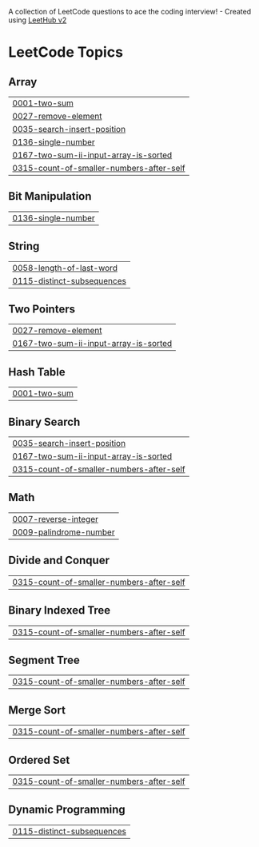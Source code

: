 A collection of LeetCode questions to ace the coding interview! - Created using [LeetHub v2](https://github.com/arunbhardwaj/LeetHub-2.0)
<!---LeetCode Topics Start-->
# LeetCode Topics
## Array
|  |
| ------- |
| [0001-two-sum](https://github.com/taher-dev/DSA-Practice/tree/master/0001-two-sum) |
| [0027-remove-element](https://github.com/taher-dev/DSA-Practice/tree/master/0027-remove-element) |
| [0035-search-insert-position](https://github.com/taher-dev/DSA-Practice/tree/master/0035-search-insert-position) |
| [0136-single-number](https://github.com/taher-dev/DSA-Practice/tree/master/0136-single-number) |
| [0167-two-sum-ii-input-array-is-sorted](https://github.com/taher-dev/DSA-Practice/tree/master/0167-two-sum-ii-input-array-is-sorted) |
| [0315-count-of-smaller-numbers-after-self](https://github.com/taher-dev/DSA-Practice/tree/master/0315-count-of-smaller-numbers-after-self) |
## Bit Manipulation
|  |
| ------- |
| [0136-single-number](https://github.com/taher-dev/DSA-Practice/tree/master/0136-single-number) |
## String
|  |
| ------- |
| [0058-length-of-last-word](https://github.com/taher-dev/DSA-Practice/tree/master/0058-length-of-last-word) |
| [0115-distinct-subsequences](https://github.com/taher-dev/DSA-Practice/tree/master/0115-distinct-subsequences) |
## Two Pointers
|  |
| ------- |
| [0027-remove-element](https://github.com/taher-dev/DSA-Practice/tree/master/0027-remove-element) |
| [0167-two-sum-ii-input-array-is-sorted](https://github.com/taher-dev/DSA-Practice/tree/master/0167-two-sum-ii-input-array-is-sorted) |
## Hash Table
|  |
| ------- |
| [0001-two-sum](https://github.com/taher-dev/DSA-Practice/tree/master/0001-two-sum) |
## Binary Search
|  |
| ------- |
| [0035-search-insert-position](https://github.com/taher-dev/DSA-Practice/tree/master/0035-search-insert-position) |
| [0167-two-sum-ii-input-array-is-sorted](https://github.com/taher-dev/DSA-Practice/tree/master/0167-two-sum-ii-input-array-is-sorted) |
| [0315-count-of-smaller-numbers-after-self](https://github.com/taher-dev/DSA-Practice/tree/master/0315-count-of-smaller-numbers-after-self) |
## Math
|  |
| ------- |
| [0007-reverse-integer](https://github.com/taher-dev/DSA-Practice/tree/master/0007-reverse-integer) |
| [0009-palindrome-number](https://github.com/taher-dev/DSA-Practice/tree/master/0009-palindrome-number) |
## Divide and Conquer
|  |
| ------- |
| [0315-count-of-smaller-numbers-after-self](https://github.com/taher-dev/DSA-Practice/tree/master/0315-count-of-smaller-numbers-after-self) |
## Binary Indexed Tree
|  |
| ------- |
| [0315-count-of-smaller-numbers-after-self](https://github.com/taher-dev/DSA-Practice/tree/master/0315-count-of-smaller-numbers-after-self) |
## Segment Tree
|  |
| ------- |
| [0315-count-of-smaller-numbers-after-self](https://github.com/taher-dev/DSA-Practice/tree/master/0315-count-of-smaller-numbers-after-self) |
## Merge Sort
|  |
| ------- |
| [0315-count-of-smaller-numbers-after-self](https://github.com/taher-dev/DSA-Practice/tree/master/0315-count-of-smaller-numbers-after-self) |
## Ordered Set
|  |
| ------- |
| [0315-count-of-smaller-numbers-after-self](https://github.com/taher-dev/DSA-Practice/tree/master/0315-count-of-smaller-numbers-after-self) |
## Dynamic Programming
|  |
| ------- |
| [0115-distinct-subsequences](https://github.com/taher-dev/DSA-Practice/tree/master/0115-distinct-subsequences) |
<!---LeetCode Topics End-->